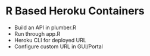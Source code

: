 # R Based Heroku Containers

- Build an API in plumber.R 
- Run through app.R 
- Heroku CLI for deployed URL
- Configure custom URL in GUI/Portal

